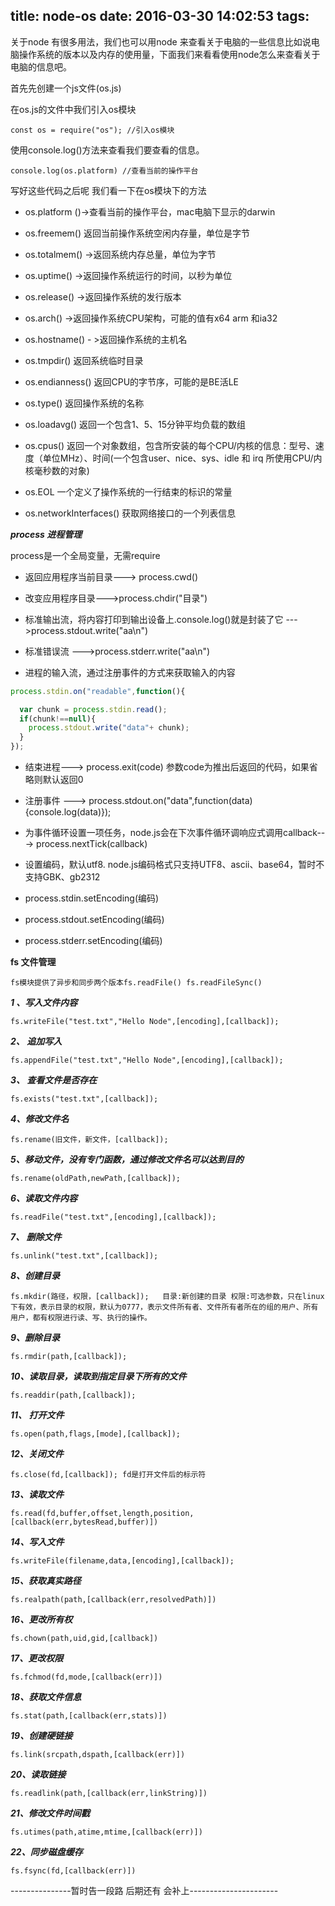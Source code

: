 title: node-os
date: 2016-03-30 14:02:53
tags:
---
关于node 有很多用法，我们也可以用node 来查看关于电脑的一些信息比如说电脑操作系统的版本以及内存的使用量，下面我们来看看使用node怎么来查看关于电脑的信息吧。

首先先创建一个js文件(os.js)

在os.js的文件中我们引入os模块

`const os = require("os"); //引入os模块`

使用console.log()方法来查看我们要查看的信息。

`console.log(os.platform) //查看当前的操作平台`

写好这些代码之后呢  我们看一下在os模块下的方法

<!--more-->

- os.platform ()->查看当前的操作平台，mac电脑下显示的darwin

- os.freemem() 返回当前操作系统空闲内存量，单位是字节

- os.totalmem() ->返回系统内存总量，单位为字节

- os.uptime() ->返回操作系统运行的时间，以秒为单位

- os.release() ->返回操作系统的发行版本

- os.arch() ->返回操作系统CPU架构，可能的值有x64 arm 和ia32

- os.hostname() - >返回操作系统的主机名

- os.tmpdir() 返回系统临时目录

- os.endianness() 返回CPU的字节序，可能的是BE活LE

- os.type() 返回操作系统的名称

- os.loadavg() 返回一个包含1、5、15分钟平均负载的数组

- os.cpus() 返回一个对象数组，包含所安装的每个CPU/内核的信息：型号、速度（单位MHz）、时间(一个包含user、nice、sys、idle 和 irq 所使用CPU/内核毫秒数的对象)

- os.EOL 一个定义了操作系统的一行结束的标识的常量

- os.networkInterfaces() 获取网络接口的一个列表信息

***process 进程管理***

process是一个全局变量，无需require

- 返回应用程序当前目录---> process.cwd()

- 改变应用程序目录--->process.chdir("目录")

- 标准输出流，将内容打印到输出设备上.console.log()就是封装了它 --->process.stdout.write("aa\n")

- 标准错误流 --->process.stderr.write("aa\n")

- 进程的输入流，通过注册事件的方式来获取输入的内容

```javascript
process.stdin.on("readable",function(){

  var chunk = process.stdin.read();
  if(chunk!==null){
    process.stdout.write("data"+ chunk);
  }
});
```

- 结束进程---> process.exit(code) 参数code为推出后返回的代码，如果省略则默认返回0

- 注册事件 ---> process.stdout.on("data",function(data){console.log(data)});

- 为事件循环设置一项任务，node.js会在下次事件循环调响应式调用callback---> process.nextTick(callback)

- 设置编码，默认utf8. node.js编码格式只支持UTF8、ascii、base64，暂时不支持GBK、gb2312

- process.stdin.setEncoding(编码)

- process.stdout.setEncoding(编码)

- process.stderr.setEncoding(编码)

**fs 文件管理**

`fs模块提供了异步和同步两个版本fs.readFile() fs.readFileSync()`

***1 、写入文件内容***

`fs.writeFile("test.txt","Hello Node",[encoding],[callback]);`

***2、 追加写入***

`fs.appendFile("test.txt","Hello Node",[encoding],[callback]);`

***3、 查看文件是否存在***

`fs.exists("test.txt",[callback]);`

***4、修改文件名***

`fs.rename(旧文件，新文件，[callback]);`

***5、移动文件，没有专门函数，通过修改文件名可以达到目的***

`fs.rename(oldPath,newPath,[callback]);`

***6、读取文件内容***

`fs.readFile("test.txt",[encoding],[callback]);`

***7、 删除文件***

`fs.unlink("test.txt",[callback]);`

***8、创建目录***

`fs.mkdir(路径，权限，[callback]);   目录:新创建的目录 权限:可选参数，只在linux下有效，表示目录的权限，默认为0777，表示文件所有者、文件所有者所在的组的用户、所有用户，都有权限进行读、写、执行的操作。`

***9、删除目录***

`fs.rmdir(path,[callback]);`

***10、读取目录，读取到指定目录下所有的文件***

`fs.readdir(path,[callback]);`

***11、 打开文件***

`fs.open(path,flags,[mode],[callback]);`

***12、关闭文件***

`fs.close(fd,[callback]); fd是打开文件后的标示符`

***13、读取文件***

`fs.read(fd,buffer,offset,length,position,[callback(err,bytesRead,buffer)])`

 ***14、写入文件***

`fs.writeFile(filename,data,[encoding],[callback]);`

***15、获取真实路径***

`fs.realpath(path,[callback(err,resolvedPath)])`

***16、更改所有权***

`fs.chown(path,uid,gid,[callback])`

***17、更改权限***

`fs.fchmod(fd,mode,[callback(err)])`

***18、获取文件信息***

`fs.stat(path,[callback(err,stats)])`

***19、创建硬链接***

`fs.link(srcpath,dspath,[callback(err)])`

***20、读取链接***

`fs.readlink(path,[callback(err,linkString)])`

 ***21、修改文件时间戳***

`fs.utimes(path,atime,mtime,[callback(err)])`

 ***22、同步磁盘缓存***

`fs.fsync(fd,[callback(err)])`

---------------暂时告一段路 后期还有  会补上----------------------
